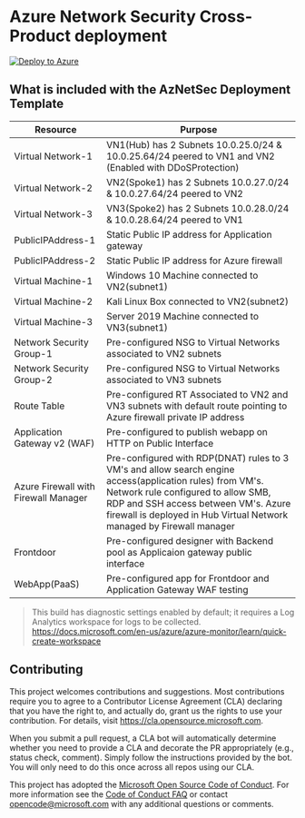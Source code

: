 # Azure Network Security Cross-Product deployment
[![Deploy to Azure](https://aka.ms/deploytoazurebutton)](https://portal.azure.com/#create/Microsoft.Template/uri/https%3A%2F%2Fraw.githubusercontent.com%2FAzure%2FAzure-Network-Security%2Fmaster%2FCross%2520Product%2FAllAzNetSec%2FAzNetSecdeploy.json)


## What is included with the AzNetSec Deployment Template

| Resource |  Purpose |
|----------|---------|
| Virtual Network-1 |  VN1(Hub) has 2 Subnets 10.0.25.0/24 & 10.0.25.64/24 peered to VN1 and VN2 (Enabled with DDoSProtection)|
| Virtual Network-2 |  VN2(Spoke1) has 2 Subnets 10.0.27.0/24 & 10.0.27.64/24 peered to VN2 |
| Virtual Network-3 |  VN3(Spoke2) has 2 Subnets 10.0.28.0/24 & 10.0.28.64/24 peered to VN1 |
| PublicIPAddress-1 |  Static Public IP address for Application gateway |
| PublicIPAddress-2 |  Static Public IP address for Azure firewall |
| Virtual Machine-1 | Windows 10 Machine connected to VN2(subnet1) |
| Virtual Machine-2 | Kali Linux Box connected to VN2(subnet2) |
| Virtual Machine-3 | Server 2019 Machine connected to VN3(subnet1) |
| Network Security Group-1 | Pre-configured NSG to Virtual Networks associated to VN2 subnets |
| Network Security Group-2 | Pre-configured NSG to Virtual Networks associated to VN3 subnets |
| Route Table | Pre-configured RT Associated to VN2 and VN3 subnets with default route pointing to Azure firewall private IP address |
| Application Gateway v2 (WAF) | Pre-configured to publish webapp on HTTP on Public Interface|
| Azure Firewall with Firewall Manager | Pre-configured with RDP(DNAT) rules to 3 VM's and allow search engine access(application rules) from VM's. Network rule configured to allow SMB, RDP and SSH access between VM's. Azure firewall is deployed in Hub Virtual Network managed by Firewall manager |
| Frontdoor | Pre-configured designer with Backend pool as Applicaion gateway public interface  |
| WebApp(PaaS) | Pre-configured app for Frontdoor and Application Gateway WAF testing |

> This build has diagnostic settings enabled by default; it requires a Log Analytics workspace for logs to be collected. https://docs.microsoft.com/en-us/azure/azure-monitor/learn/quick-create-workspace


## Contributing

This project welcomes contributions and suggestions.  Most contributions require you to agree to a
Contributor License Agreement (CLA) declaring that you have the right to, and actually do, grant us
the rights to use your contribution. For details, visit https://cla.opensource.microsoft.com.

When you submit a pull request, a CLA bot will automatically determine whether you need to provide
a CLA and decorate the PR appropriately (e.g., status check, comment). Simply follow the instructions
provided by the bot. You will only need to do this once across all repos using our CLA.

This project has adopted the [Microsoft Open Source Code of Conduct](https://opensource.microsoft.com/codeofconduct/).
For more information see the [Code of Conduct FAQ](https://opensource.microsoft.com/codeofconduct/faq/) or
contact [opencode@microsoft.com](mailto:opencode@microsoft.com) with any additional questions or comments.

